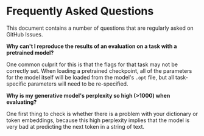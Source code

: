 # Frequently Asked Questions

This document contains a number of questions that are regularly asked on GitHub
Issues.

**Why can't I reproduce the results of an evaluation on a task with a pretrained model?**

One common culprit for this is that the flags for that task may not be correctly set. When loading a pretrained checkpoint, all of the parameters for the model itself will be loaded from the model's `.opt` file, but all task-specific parameters will need to be re-specified.


**Why is my generative model's perplexity so high (>1000) when evaluating?**

One first thing to check is whether there is a problem with your dictionary or token embeddings, because this high perplexity implies that the model is very bad at predicting the next token in a string of text.
